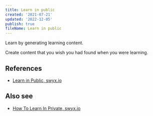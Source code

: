 ```yaml
---
title: Learn in public
created: '2021-07-21'
updated: '2022-12-05'
publish: true
fileName: Learn in public
---
```


Learn by generating learning content.

Create content that you wish you had found when you were learning.

## References
- [Learn in Public, swyx.io](https://www.swyx.io/learn-in-public/)

## Also see
- [How To Learn In Private, swyx.io](https://www.swyx.io/learn-in-private)
